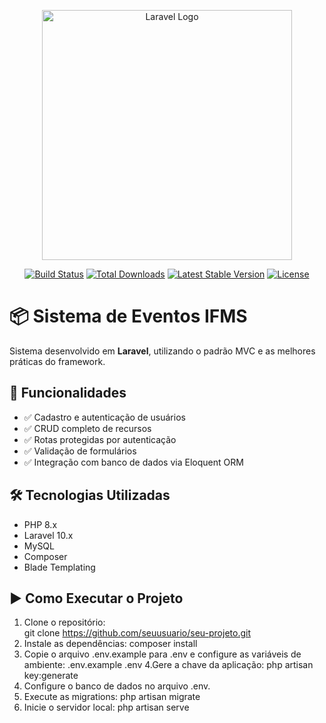 <p align="center"><a href="https://laravel.com" target="_blank"><img src="https://raw.githubusercontent.com/laravel/art/master/logo-lockup/5%20SVG/2%20CMYK/1%20Full%20Color/laravel-logolockup-cmyk-red.svg" width="400" alt="Laravel Logo"></a></p>

<p align="center">
<a href="https://github.com/laravel/framework/actions"><img src="https://github.com/laravel/framework/workflows/tests/badge.svg" alt="Build Status"></a>
<a href="https://packagist.org/packages/laravel/framework"><img src="https://img.shields.io/packagist/dt/laravel/framework" alt="Total Downloads"></a>
<a href="https://packagist.org/packages/laravel/framework"><img src="https://img.shields.io/packagist/v/laravel/framework" alt="Latest Stable Version"></a>
<a href="https://packagist.org/packages/laravel/framework"><img src="https://img.shields.io/packagist/l/laravel/framework" alt="License"></a>
</p>

# 📦 Sistema de Eventos IFMS

Sistema desenvolvido em **Laravel**, utilizando o padrão MVC e as melhores práticas do framework.

## 🚀 Funcionalidades

- ✅ Cadastro e autenticação de usuários  
- ✅ CRUD completo de recursos  
- ✅ Rotas protegidas por autenticação  
- ✅ Validação de formulários  
- ✅ Integração com banco de dados via Eloquent ORM  

## 🛠️ Tecnologias Utilizadas

- PHP 8.x  
- Laravel 10.x  
- MySQL  
- Composer  
- Blade Templating  

## ▶️ Como Executar o Projeto

1. Clone o repositório:  
 git clone https://github.com/seuusuario/seu-projeto.git
2. Instale as dependências:
   composer install
3. Copie o arquivo .env.example para .env e configure as variáveis de ambiente:
   .env.example .env
 4.Gere a chave da aplicação:
   php artisan key:generate
5. Configure o banco de dados no arquivo .env.
6. Execute as migrations:
    php artisan migrate
7. Inicie o servidor local:
    php artisan serve
   
